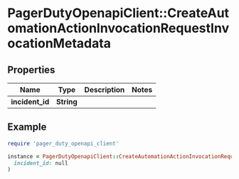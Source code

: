 # PagerDutyOpenapiClient::CreateAutomationActionInvocationRequestInvocationMetadata

## Properties

| Name | Type | Description | Notes |
| ---- | ---- | ----------- | ----- |
| **incident_id** | **String** |  |  |

## Example

```ruby
require 'pager_duty_openapi_client'

instance = PagerDutyOpenapiClient::CreateAutomationActionInvocationRequestInvocationMetadata.new(
  incident_id: null
)
```


